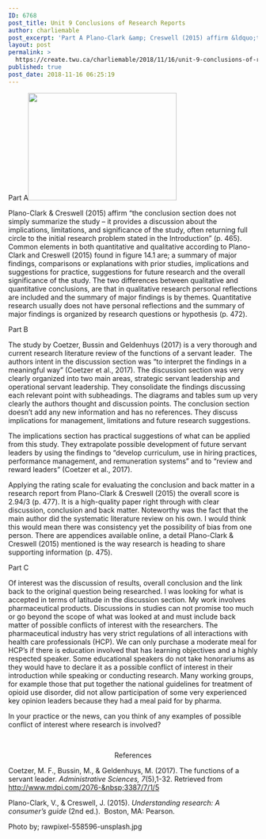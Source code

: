 ```yaml
---
ID: 6768
post_title: Unit 9 Conclusions of Research Reports
author: charliemable
post_excerpt: 'Part A Plano-Clark &amp; Creswell (2015) affirm &ldquo;the conclusion section does not simply summarize the study &ndash; it provides a discussion about the implications, limitations, and significance of the study, often returning full circle to the initial research problem stated in the Introduction&rdquo; (p. 465).&nbsp; Common elements in both quantitative and qualitative according to Plano-Clark [&hellip;]'
layout: post
permalink: >
  https://create.twu.ca/charliemable/2018/11/16/unit-9-conclusions-of-research-reports/
published: true
post_date: 2018-11-16 06:25:19
---
```

Part A<img class="alignnone size-medium wp-image-385 alignright" src="http://create.twu.ca/charliemable/files/2018/11/rawpixel-558596-unsplash-300x217.jpg" alt="" width="300" height="217" srcset="https://create.twu.ca/charliemable/files/2018/11/rawpixel-558596-unsplash-300x217.jpg 300w, https://create.twu.ca/charliemable/files/2018/11/rawpixel-558596-unsplash-768x555.jpg 768w, https://create.twu.ca/charliemable/files/2018/11/rawpixel-558596-unsplash-1024x740.jpg 1024w, https://create.twu.ca/charliemable/files/2018/11/rawpixel-558596-unsplash-676x488.jpg 676w" sizes="(max-width: 300px) 100vw, 300px" />

Plano-Clark &amp; Creswell (2015) affirm “the conclusion section does not simply summarize the study – it provides a discussion about the implications, limitations, and significance of the study, often returning full circle to the initial research problem stated in the Introduction” (p. 465).&nbsp; Common elements in both quantitative and qualitative according to Plano-Clark and Creswell (2015) found in figure 14.1 are; a summary of major findings, comparisons or explanations with prior studies, implications and suggestions for practice, suggestions for future research and the overall significance of the study. The two differences between qualitative and quantitative conclusions, are that in qualitative research personal reflections are included and the summary of major findings is by themes. Quantitative research usually does not have personal reflections and the summary of major findings is organized by research questions or hypothesis (p. 472).

Part B

The study by Coetzer, Bussin and Geldenhuys (2017) is a very thorough and current research literature review of the functions of a servant leader.&nbsp; The authors intent in the discussion section was “to interpret the findings in a meaningful way” (Coetzer et al., 2017). The discussion section was very clearly organized into two main areas, strategic servant leadership and operational servant leadership. They consolidate the findings discussing each relevant point with subheadings. The diagrams and tables sum up very clearly the authors thought and discussion points. The conclusion section doesn’t add any new information and has no references. They discuss implications for management, limitations and future research suggestions.

The implications section has practical suggestions of what can be applied from this study. They extrapolate possible development of future servant leaders by using the findings to “develop curriculum, use in hiring practices, performance management, and remuneration systems” and to “review and reward leaders” (Coetzer et al., 2017).

Applying the rating scale for evaluating the conclusion and back matter in a research report from Plano-Clark &amp; Creswell (2015) the overall score is 2.94/3 (p. 477). It is a high-quality paper right through with clear discussion, conclusion and back matter. Noteworthy was the fact that the main author did the systematic literature review on his own. I would think this would mean there was consistency yet the possibility of bias from one person. There are appendices available online, a detail Plano-Clark &amp; Creswell (2015) mentioned is the way research is heading to share supporting information (p. 475).

Part C

Of interest was the discussion of results, overall conclusion and the link back to the original question being researched. I was looking for what is accepted in terms of latitude in the discussion section. My work involves pharmaceutical products. Discussions in studies can not promise too much or go beyond the scope of what was looked at and must include back matter of possible conflicts of interest with the researchers. The pharmaceutical industry has very strict regulations of all interactions with health care professionals (HCP). We can only purchase a moderate meal for HCP’s if there is education involved that has learning objectives and a highly respected speaker. Some educational speakers do not take honorariums as they would have to declare it as a possible conflict of interest in their introduction while speaking or conducting research. Many working groups, for example those that put together the national guidelines for treatment of opioid use disorder, did not allow participation of some very experienced key opinion leaders because they had a meal paid for by pharma.

In your practice or the news, can you think of any examples of possible conflict of interest where research is involved?

&nbsp;

<p style="text-align: center">References</p>

Coetzer, M. F., Bussin, M., &amp; Geldenhuys, M. (2017). The functions of a servant&nbsp;leader.&nbsp;<em>Administrative Sciences, 7</em>(5),1-32. Retrieved from <a href="http://www.mdpi.com/2076-3387/7/1/5">http://www.mdpi.com/2076-&nbsp;3387/7/1/5</a>

Plano-Clark, V., &amp; Creswell, J. (2015).&nbsp;<em>Understanding research: A consumer’s guide</em>&nbsp;(2nd ed.).&nbsp; Boston, MA: Pearson.

Photo by;&nbsp;rawpixel-558596-unsplash.jpg&nbsp; &nbsp;